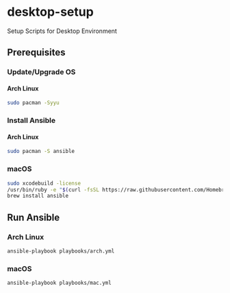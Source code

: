 # desktop-setup

Setup Scripts for Desktop Environment

## Prerequisites

### Update/Upgrade OS

#### Arch Linux

``` sh
sudo pacman -Syyu
```

### Install Ansible

#### Arch Linux

``` sh
sudo pacman -S ansible
```

### macOS

``` sh
sudo xcodebuild -license
/usr/bin/ruby -e "$(curl -fsSL https://raw.githubusercontent.com/Homebrew/install/master/install)"
brew install ansible
```

## Run Ansible

### Arch Linux

``` sh
ansible-playbook playbooks/arch.yml
```

### macOS

``` sh
ansible-playbook playbooks/mac.yml
```
